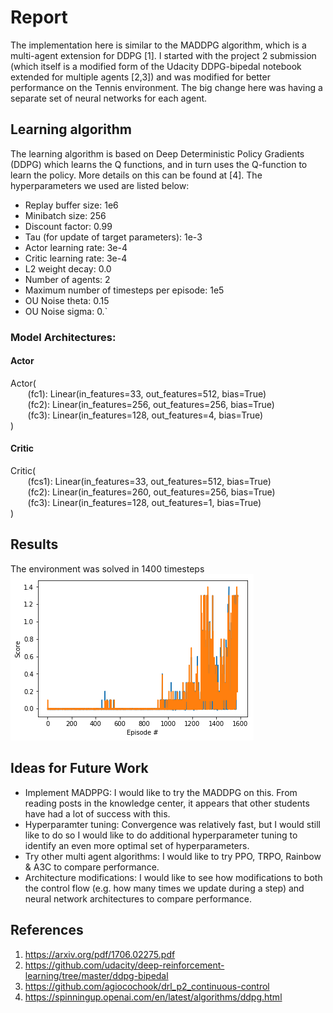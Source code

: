 # Report

The implementation here is similar to the MADDPG algorithm, which is a multi-agent extension for DDPG [1]. I started with the project 2 submission (which itself is a modified form of the Udacity DDPG-bipedal notebook extended for multiple agents [2,3]) and was modified for better performance on the Tennis environment. The big change here was having a separate set of neural networks for each agent.


## Learning algorithm

The learning algorithm is based on Deep Deterministic Policy Gradients (DDPG) which learns the Q functions, and in turn uses the Q-function to learn the policy. More details on this can be found at [4]. The hyperparameters we used are listed below:

* Replay buffer size: 1e6
* Minibatch size: 256   
* Discount factor: 0.99            
* Tau (for update of target parameters): 1e-3             
* Actor learning rate: 3e-4        
* Critic learning rate: 3e-4       
* L2 weight decay: 0.0   
* Number of agents: 2
* Maximum number of timesteps per episode: 1e5
* OU Noise theta: 0.15
* OU Noise sigma: 0.`


### Model Architectures:

#### Actor 

Actor(\
&nbsp;&nbsp;&nbsp;&nbsp;&nbsp;&nbsp;  (fc1): Linear(in_features=33, out_features=512, bias=True)\
&nbsp;&nbsp;&nbsp;&nbsp;&nbsp;&nbsp;  (fc2): Linear(in_features=256, out_features=256, bias=True)\
&nbsp;&nbsp;&nbsp;&nbsp;&nbsp;&nbsp;  (fc3): Linear(in_features=128, out_features=4, bias=True)\
)

#### Critic

Critic(\
&nbsp;&nbsp;&nbsp;&nbsp;&nbsp;&nbsp;  (fcs1): Linear(in_features=33, out_features=512, bias=True)\
&nbsp;&nbsp;&nbsp;&nbsp;&nbsp;&nbsp;  (fc2): Linear(in_features=260, out_features=256, bias=True)\
&nbsp;&nbsp;&nbsp;&nbsp;&nbsp;&nbsp;  (fc3): Linear(in_features=128, out_features=1, bias=True)\
)


## Results

The environment was solved in 1400 timesteps
![result](plot.png "Result plot")


## Ideas for Future Work

* Implement MADPPG: I would like to try the MADDPG on this. From reading posts in the knowledge center, it appears that other students have had a lot of success with this.
* Hyperparamter tuning: Convergence was relatively fast, but I would still like to do  so I would like to do additional hyperparameter tuning to identify an even more optimal set of hyperparameters.
* Try other multi agent algorithms: I would like to try PPO, TRPO, Rainbow & A3C to compare performance.
* Architecture modifications: I would like to see how modifications to both the control flow (e.g. how many times we update during a step) and neural network architectures to compare performance.

## References
1. https://arxiv.org/pdf/1706.02275.pdf
2. https://github.com/udacity/deep-reinforcement-learning/tree/master/ddpg-bipedal
3. https://github.com/agiocochook/drl_p2_continuous-control
4. https://spinningup.openai.com/en/latest/algorithms/ddpg.html
